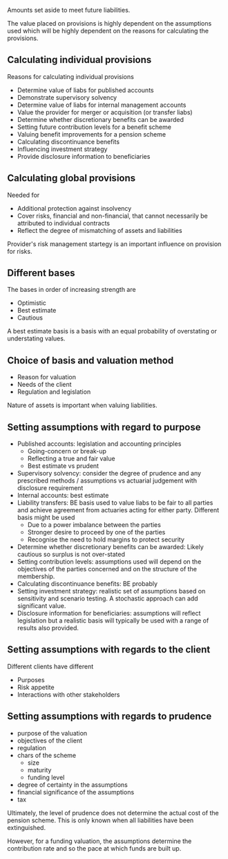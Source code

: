 Amounts set aside to meet future liabilities.

The value placed on provisions is highly dependent on the assumptions used
which will be highly dependent on the reasons for calculating the provisions.

## Calculating individual provisions

Reasons for calculating individual provisions

- Determine value of liabs for published accounts
- Demonstrate supervisory solvency
- Determine value of liabs for internal management accounts
- Value the provider for merger or acquisition (or transfer liabs)
- Determine whether discretionary benefits can be awarded
- Setting future contribution levels for a benefit scheme
- Valuing benefit improvements for a pension scheme
- Calculating discontinuance benefits
- Influencing investment strategy
- Provide disclosure information to beneficiaries

## Calculating global provisions

Needed for

- Additional protection against insolvency
- Cover risks, financial and non-financial, that cannot necessarily be
attributed to individual contracts
- Reflect the degree of mismatching of assets and liabilities

Provider's risk management startegy is an important influence on provision
for risks.

## Different bases

The bases in order of increasing strength are

- Optimistic
- Best estimate
- Cautious

A best estimate basis is a basis with an equal probability of overstating
or understating values.

## Choice of basis and valuation method

- Reason for valuation
- Needs of the client
- Regulation and legislation

Nature of assets is important when valuing liabilities.

## Setting assumptions with regard to purpose

- Published accounts: legislation and accounting principles
    - Going-concern or break-up
    - Reflecting a true and fair value
    - Best estimate vs prudent
- Supervisory solvency: consider the degree of prudence and any prescribed
methods / assumptions vs actuarial judgement with disclosure requirement
- Internal accounts: best estimate
- Liability transfers: BE basis used to value liabs to be fair to all
parties and achieve agreement from actuaries acting for either party.
Different basis might be used
    - Due to a power imbalance between the parties
    - Stronger desire to proceed by one of the parties
    - Recognise the need to hold margins to protect security
- Determine whether discretionary benefits can be awarded: Likely cautious
so surplus is not over-stated
- Setting contribution levels: assumptions used will depend on the objectives
of the parties concerned and on the structure of the membership.
- Calculating discontinuance benefits: BE probably
- Setting investment strategy: realistic set of assumptions based on
sensitivity and scenario testing.
A stochastic approach can add significant value.
- Disclosure information for beneficiaries: assumptions will reflect
legislation but a realistic basis will typically be used with a range
of results also provided.

## Setting assumptions with regards to the client

Different clients have different

- Purposes
- Risk appetite
- Interactions with other stakeholders

## Setting assumptions with regards to prudence

- purpose of the valuation
- objectives of the client
- regulation
- chars of the scheme
    - size
    - maturity
    - funding level
- degree of certainty in the assumptions
- financial significance of the assumptions
- tax

Ultimately, the level of prudence does not determine the actual cost of the pension scheme.
This is only known when all liabilities have been extinguished.

However, for a funding valuation, the assumptions determine the contribution rate
and so the pace at which funds are built up.
